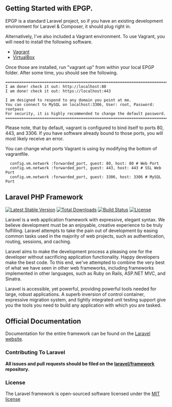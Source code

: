 ## Getting Started with EPGP. 

EPGP is a standard Laravel project, so if you have an existing development environment for Laravel & Composer, it should plug right in.

Alternatively, I've also included a Vagrant environment.  To use Vagrant, you will need to install the following software. 

- [Vagrant](http://www.vagrantup.com/)
- [VirtualBox](https://www.virtualbox.org/wiki/Downloads)

Once those are installed, run "vagrant up" from within your local EPGP folder.  After some time, you should see the following. 

    ==============================================================================
    I am done! check it out: http://localhost:80
    I am done! check it out: https://localhost:443
    
    I am designed to respond to any domain you point at me.
    You can connect to MySQL on localhost:3306, User: root, Password: rootpass
    For security, it is highly recommended to change the default password.
    ==============================================================================

 Please note, that by default, vagrant is configured to bind itself to ports 80, 443, and 3306.  If you have software already bound to those ports, you will most likely receive an error. 

You can change what ports Vagrant is using by modifying the bottom of vagrantfile. 

      config.vm.network :forwarded_port, guest: 80, host: 80 # Web Port
      config.vm.network :forwarded_port, guest: 443, host: 443 # SSL Web Port
      config.vm.network :forwarded_port, guest: 3306, host: 3306 # MySQL Port


## Laravel PHP Framework


[![Latest Stable Version](https://poser.pugx.org/laravel/framework/version.png)](https://packagist.org/packages/laravel/framework) [![Total Downloads](https://poser.pugx.org/laravel/framework/d/total.png)](https://packagist.org/packages/laravel/framework) [![Build Status](https://travis-ci.org/laravel/framework.png)](https://travis-ci.org/laravel/framework) [![License](https://poser.pugx.org/laravel/framework/license.png)](https://packagist.org/packages/laravel/framework)

Laravel is a web application framework with expressive, elegant syntax. We believe development must be an enjoyable, creative experience to be truly fulfilling. Laravel attempts to take the pain out of development by easing common tasks used in the majority of web projects, such as authentication, routing, sessions, and caching.

Laravel aims to make the development process a pleasing one for the developer without sacrificing application functionality. Happy developers make the best code. To this end, we've attempted to combine the very best of what we have seen in other web frameworks, including frameworks implemented in other languages, such as Ruby on Rails, ASP.NET MVC, and Sinatra.

Laravel is accessible, yet powerful, providing powerful tools needed for large, robust applications. A superb inversion of control container, expressive migration system, and tightly integrated unit testing support give you the tools you need to build any application with which you are tasked.

## Official Documentation

Documentation for the entire framework can be found on the [Laravel website](http://laravel.com/docs).

### Contributing To Laravel

**All issues and pull requests should be filed on the [laravel/framework](http://github.com/laravel/framework) repository.**

### License

The Laravel framework is open-sourced software licensed under the [MIT license](http://opensource.org/licenses/MIT)
